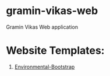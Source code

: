 # gramin-vikas-web
Gramin Vikas Web application

# Website Templates:
1. [Environmental-Bootstrap](https://techradiant.github.io/gramin-vikas-web/Templates/Ecova-Environmental-Bootstrap-Template/)

